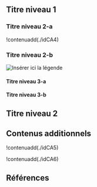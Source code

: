 <!--insérer ci-dessous le texte en markdown du chapitre 1-->

## Titre niveau 1

### Titre niveau 2-a

!contenuadd(./idCA4) <!-- pour insérer un contenu additionnel dans le corps du texte-->


### Titre niveau 2-b

![Insérer ici la légende](./media/NomDuFichier.png) <!-- pour insérer une illustration directement dans le corps du texte-->


#### Titre niveau 3-a

#### Titre niveau 3-b


## Titre niveau 2


## Contenus additionnels

<!-- si pas de CA, supprimer le titre de niveaux 2 -->

!contenuadd(./idCA5)

!contenuadd(./idCA6)


## Références

<!-- C'est ici que s'afficheront les références bibliographiques du fichier introduction.bib dans le html-->
